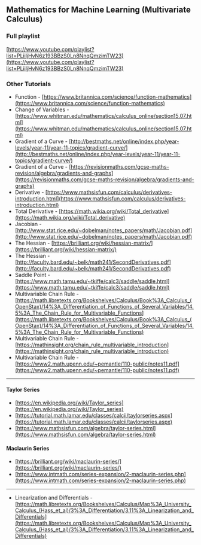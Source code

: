 ## Mathematics for Machine Learning (Multivariate Calculus)

### Full playlist
[https://www.youtube.com/playlist?list=PLiiljHvN6z193BBzS0Ln8NnqQmzimTW23](https://www.youtube.com/playlist?list=PLiiljHvN6z193BBzS0Ln8NnqQmzimTW23)

### Other Tutorials
- Function - [https://www.britannica.com/science/function-mathematics](https://www.britannica.com/science/function-mathematics)
- Change of Variables - [https://www.whitman.edu/mathematics/calculus_online/section15.07.html](https://www.whitman.edu/mathematics/calculus_online/section15.07.html)
- Gradient of a Curve - [http://bestmaths.net/online/index.php/year-levels/year-11/year-11-topics/gradient-curve/](http://bestmaths.net/online/index.php/year-levels/year-11/year-11-topics/gradient-curve/)
- Gradient of a Curve - [https://revisionmaths.com/gcse-maths-revision/algebra/gradients-and-graphs](https://revisionmaths.com/gcse-maths-revision/algebra/gradients-and-graphs)
- Derivative - [https://www.mathsisfun.com/calculus/derivatives-introduction.html](https://www.mathsisfun.com/calculus/derivatives-introduction.html)
- Total Derivative - [https://math.wikia.org/wiki/Total_derivative](https://math.wikia.org/wiki/Total_derivative)
- Jacobian - [http://www.stat.rice.edu/~dobelman/notes_papers/math/Jacobian.pdf](http://www.stat.rice.edu/~dobelman/notes_papers/math/Jacobian.pdf)
- The Hessian - [https://brilliant.org/wiki/hessian-matrix/](https://brilliant.org/wiki/hessian-matrix/)
- The Hessian - [http://faculty.bard.edu/~belk/math241/SecondDerivatives.pdf](http://faculty.bard.edu/~belk/math241/SecondDerivatives.pdf)
- Saddle Point - [https://www.math.tamu.edu/~tkiffe/calc3/saddle/saddle.html](https://www.math.tamu.edu/~tkiffe/calc3/saddle/saddle.html)
- Multivariable Chain Rule - [https://math.libretexts.org/Bookshelves/Calculus/Book%3A_Calculus_(OpenStax)/14%3A_Differentiation_of_Functions_of_Several_Variables/14.5%3A_The_Chain_Rule_for_Multivariable_Functions](https://math.libretexts.org/Bookshelves/Calculus/Book%3A_Calculus_(OpenStax)/14%3A_Differentiation_of_Functions_of_Several_Variables/14.5%3A_The_Chain_Rule_for_Multivariable_Functions)
- Multivariable Chain Rule - [https://mathinsight.org/chain_rule_multivariable_introduction](https://mathinsight.org/chain_rule_multivariable_introduction)
- Multivariable Chain Rule - [https://www2.math.upenn.edu/~pemantle/110-public/notes11.pdf](https://www2.math.upenn.edu/~pemantle/110-public/notes11.pdf)

---

#### Taylor Series
- [https://en.wikipedia.org/wiki/Taylor_series](https://en.wikipedia.org/wiki/Taylor_series)
- [https://tutorial.math.lamar.edu/classes/calcii/taylorseries.aspx](https://tutorial.math.lamar.edu/classes/calcii/taylorseries.aspx)
- [https://www.mathsisfun.com/algebra/taylor-series.html](https://www.mathsisfun.com/algebra/taylor-series.html)

#### Maclaurin Series
- [https://brilliant.org/wiki/maclaurin-series/](https://brilliant.org/wiki/maclaurin-series/)
- [https://www.intmath.com/series-expansion/2-maclaurin-series.php](https://www.intmath.com/series-expansion/2-maclaurin-series.php)
 
---

- Linearization and Differentials - [https://math.libretexts.org/Bookshelves/Calculus/Map%3A_University_Calculus_(Hass_et_al)/3%3A_Differentiation/3.11%3A_Linearization_and_Differentials](https://math.libretexts.org/Bookshelves/Calculus/Map%3A_University_Calculus_(Hass_et_al)/3%3A_Differentiation/3.11%3A_Linearization_and_Differentials)
